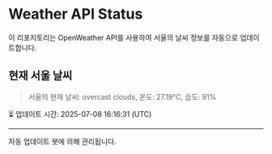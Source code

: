 
# Weather API Status

이 리포지토리는 OpenWeather API를 사용하여 서울의 날씨 정보를 자동으로 업데이트합니다.

## 현재 서울 날씨
> 서울의 현재 날씨: overcast clouds, 온도: 27.19°C, 습도: 91%

⏳ 업데이트 시간: 2025-07-08 16:16:31 (UTC)

---
자동 업데이트 봇에 의해 관리됩니다.
